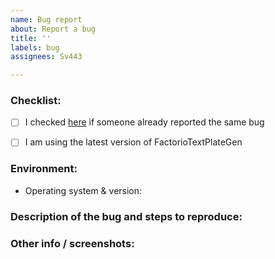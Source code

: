 ```yaml
---
name: Bug report
about: Report a bug
title: ''
labels: bug
assignees: Sv443

---
```


### Checklist:
<!-- After submitting this issue, please click on the checkboxes to check them after you have done the respective task -->
- [ ] I checked [here](https://github.com/Sv443/FactorioTextPlateGen/issues?q=is%3Aissue+sort%3Aupdated-desc) if someone already reported the same bug
- [ ] I am using the latest version of FactorioTextPlateGen


### Environment:
- Operating system & version: 


### Description of the bug and steps to reproduce:
<!--
  Please write a clear and concise description of what the bug is and also include steps to reproduce it.
  Don't shy away from going into detail, it's much more helpful than having too little info.
-->


### Other info / screenshots:
<!--
  Please include a screenshot of the terminal output, especially if it contains errors or warnings.
-->
